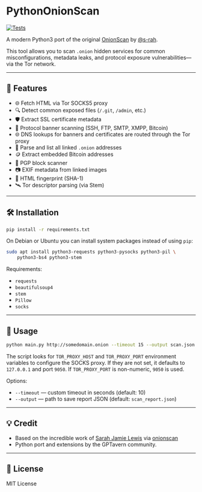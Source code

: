 # PythonOnionScan

[![Tests](https://github.com/aditaa/OnionScan/actions/workflows/tests.yml/badge.svg)](https://github.com/aditaa/OnionScan/actions/workflows/tests.yml)

A modern Python3 port of the original [OnionScan](https://github.com/s-rah/onionscan) by [@s-rah](https://github.com/s-rah).

This tool allows you to scan `.onion` hidden services for common misconfigurations, metadata leaks, and protocol exposure vulnerabilities—via the Tor network.

---

## 🚀 Features

* 🌐 Fetch HTML via Tor SOCKS5 proxy
* 🔍 Detect common exposed files (`/.git`, `/admin`, etc.)
* 🛡️ Extract SSL certificate metadata
* 🧠 Protocol banner scanning (SSH, FTP, SMTP, XMPP, Bitcoin)
* 🌐 DNS lookups for banners and certificates are routed through the Tor proxy
* 🔗 Parse and list all linked `.onion` addresses
* 🪙 Extract embedded Bitcoin addresses
* 🔐 PGP block scanner
* 📷 EXIF metadata from linked images
* 🧬 HTML fingerprint (SHA-1)
* 🛰️ Tor descriptor parsing (via Stem)

---

## 🛠 Installation

```bash
pip install -r requirements.txt
```

On Debian or Ubuntu you can install system packages instead of using `pip`:

```bash
sudo apt install python3-requests python3-pysocks python3-pil \
    python3-bs4 python3-stem
```

Requirements:

* `requests`
* `beautifulsoup4`
* `stem`
* `Pillow`
* `socks`

---

## 🧪 Usage

```bash
python main.py http://somedomain.onion --timeout 15 --output scan.json
```

The script looks for `TOR_PROXY_HOST` and `TOR_PROXY_PORT` environment
variables to configure the SOCKS proxy. If they are not set, it defaults to
`127.0.0.1` and port `9050`. If `TOR_PROXY_PORT` is non-numeric, `9050` is used.

Options:

* `--timeout` — custom timeout in seconds (default: 10)
* `--output` — path to save report JSON (default: `scan_report.json`)

---

## 💡 Credit

* Based on the incredible work of [Sarah Jamie Lewis](https://github.com/s-rah) via [onionscan](https://github.com/s-rah/onionscan)
* Python port and extensions by the GPTavern community.

---

## 📜 License

MIT License
